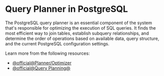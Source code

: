 # Query Planner in PostgreSQL

The PostgreSQL query planner is an essential component of the system that's responsible for optimizing the execution of SQL queries. It finds the most efficient way to join tables, establish subquery relationships, and determine the order of operations based on available data, query structure, and the current PostgreSQL configuration settings.

Learn more from the following resources:

- [@official@Planner/Optimizer](https://www.postgresql.org/docs/current/planner-optimizer.html)
- [@official@Query Planning@](https://www.postgresql.org/docs/current/runtime-config-query.html)